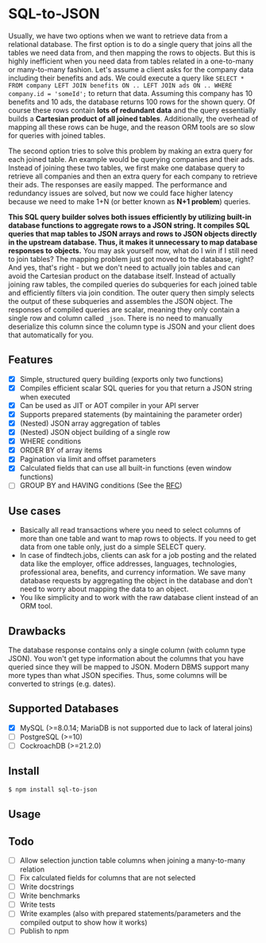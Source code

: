 # SQL-to-JSON

Usually, we have two options when we want to retrieve data from a relational database. The first option is to do a single query that joins all the tables we need data from, and then mapping the rows to objects. But this is highly inefficient when you need data from tables related in a one-to-many or many-to-many fashion. Let's assume a client asks for the company data including their benefits and ads. We could execute a query like `SELECT * FROM company LEFT JOIN benefits ON .. LEFT JOIN ads ON .. WHERE company.id = 'someId';` to return that data. Assuming this company has 10 benefits and 10 ads, the database returns 100 rows for the shown query. Of course these rows contain **lots of redundant data** and the query essentially builds a **Cartesian product of all joined tables**. Additionally, the overhead of mapping all these rows can be huge, and the reason ORM tools are so slow for queries with joined tables.

The second option tries to solve this problem by making an extra query for each joined table. An example would be querying companies and their ads. Instead of joining these two tables, we first make one database query to retrieve all companies and then an extra query for each company to retrieve their ads. The responses are easily mapped. The performance and redundancy issues are solved, but now we could face higher latency because we need to make 1+N (or better known as **N+1 problem**) queries.

**This SQL query builder solves both issues efficiently by utilizing built-in database functions to aggregate rows to a JSON string. It compiles SQL queries that map tables to JSON arrays and rows to JSON objects directly in the upstream database. Thus, it makes it unnecessary to map database responses to objects.** You may ask yourself now, what do I win if I still need to join tables? The mapping problem just got moved to the database, right? And yes, that's right - but we don't need to actually join tables and can avoid the Cartesian product on the database itself. Instead of actually joining raw tables, the compiled queries do subqueries for each joined table and efficiently filters via join condition. The outer query then simply selects the output of these subqueries and assembles the JSON object. The responses of compiled queries are scalar, meaning they only contain a single row and column called `_json`. There is no need to manually deserialize this column since the column type is JSON and your client does that automatically for you.

## Features
- [x] Simple, structured query building (exports only two functions)
- [x] Compiles efficient scalar SQL queries for you that return a JSON string when executed
- [x] Can be used as JIT or AOT compiler in your API server
- [x] Supports prepared statements (by maintaining the parameter order)
- [x] (Nested) JSON array aggregation of tables
- [x] (Nested) JSON object building of a single row
- [x] WHERE conditions
- [x] ORDER BY of array items
- [x] Pagination via limit and offset parameters
- [x] Calculated fields that can use all built-in functions (even window functions)
- [ ] GROUP BY and HAVING conditions (See the [RFC](./rfc/group-by-and-having-support.md))

## Use cases
- Basically all read transactions where you need to select columns of more than one table and want to map rows to objects. If you need to get data from one table only, just do a simple SELECT query.
- In case of findtech.jobs, clients can ask for a job posting and the related data like the employer, office addresses, languages, technologies, professional area, benefits, and currency information. We save many database requests by aggregating the object in the database and don't need to worry about mapping the data to an object.
- You like simplicity and to work with the raw database client instead of an ORM tool.

## Drawbacks
The database response contains only a single column (with column type JSON). You won't get type information about the columns that you have queried since they will be mapped to JSON. Modern DBMS support many more types than what JSON specifies. Thus, some columns will be converted to strings (e.g. dates).

## Supported Databases
- [x] MySQL (>=8.0.14; MariaDB is not supported due to lack of lateral joins)
- [ ] PostgreSQL (>=10)
- [ ] CockroachDB (>=21.2.0)

## Install

```sh
$ npm install sql-to-json
```

## Usage




## Todo
- [ ] Allow selection junction table columns when joining a many-to-many relation
- [ ] Fix calculated fields for columns that are not selected
- [ ] Write docstrings
- [ ] Write benchmarks
- [ ] Write tests
- [ ] Write examples (also with prepared statements/parameters and the compiled output to show how it works)
- [ ] Publish to npm